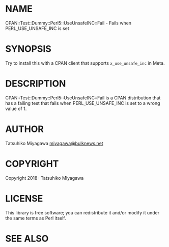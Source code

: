 # NAME

CPAN::Test::Dummy::Perl5::UseUnsafeINC::Fail - Fails when PERL\_USE\_UNSAFE\_INC is set

# SYNOPSIS

Try to install this with a CPAN client that supports `x_use_unsafe_inc` in Meta.

# DESCRIPTION

CPAN::Test::Dummy::Perl5::UseUnsafeINC::Fail is a CPAN distribution
that has a failing test that fails when PERL\_USE\_UNSAFE\_INC is set to
a wrong value of 1.

# AUTHOR

Tatsuhiko Miyagawa <miyagawa@bulknews.net>

# COPYRIGHT

Copyright 2018- Tatsuhiko Miyagawa

# LICENSE

This library is free software; you can redistribute it and/or modify
it under the same terms as Perl itself.

# SEE ALSO
